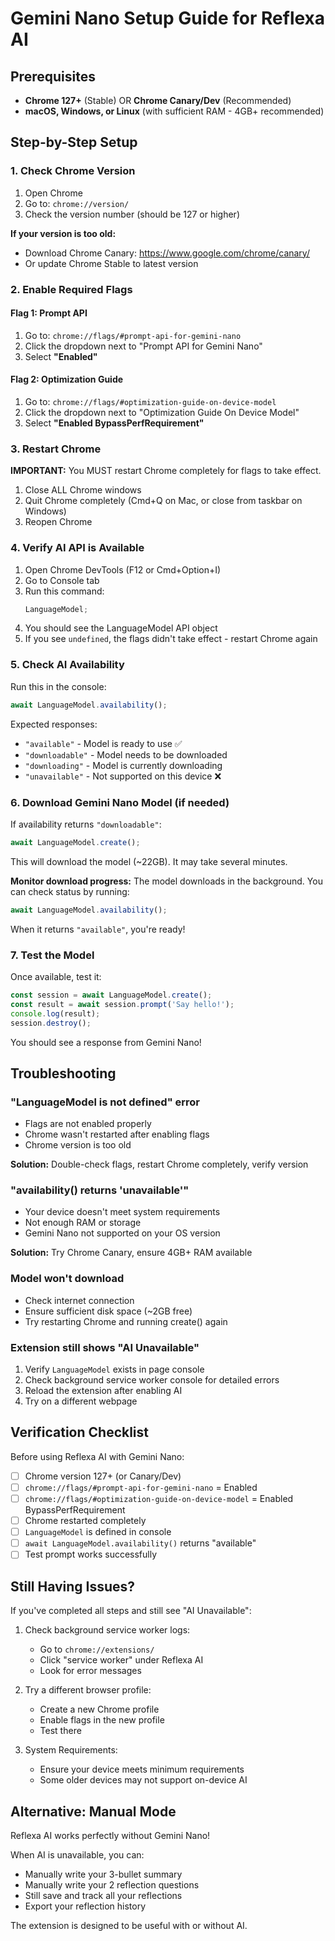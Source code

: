 # Gemini Nano Setup Guide for Reflexa AI

## Prerequisites

- **Chrome 127+** (Stable) OR **Chrome Canary/Dev** (Recommended)
- **macOS, Windows, or Linux** (with sufficient RAM - 4GB+ recommended)

## Step-by-Step Setup

### 1. Check Chrome Version

1. Open Chrome
2. Go to: `chrome://version/`
3. Check the version number (should be 127 or higher)

**If your version is too old:**

- Download Chrome Canary: https://www.google.com/chrome/canary/
- Or update Chrome Stable to latest version

### 2. Enable Required Flags

#### Flag 1: Prompt API

1. Go to: `chrome://flags/#prompt-api-for-gemini-nano`
2. Click the dropdown next to "Prompt API for Gemini Nano"
3. Select **"Enabled"**

#### Flag 2: Optimization Guide

1. Go to: `chrome://flags/#optimization-guide-on-device-model`
2. Click the dropdown next to "Optimization Guide On Device Model"
3. Select **"Enabled BypassPerfRequirement"**

### 3. Restart Chrome

**IMPORTANT:** You MUST restart Chrome completely for flags to take effect.

1. Close ALL Chrome windows
2. Quit Chrome completely (Cmd+Q on Mac, or close from taskbar on Windows)
3. Reopen Chrome

### 4. Verify AI API is Available

1. Open Chrome DevTools (F12 or Cmd+Option+I)
2. Go to Console tab
3. Run this command:
   ```javascript
   LanguageModel;
   ```
4. You should see the LanguageModel API object
5. If you see `undefined`, the flags didn't take effect - restart Chrome again

### 5. Check AI Availability

Run this in the console:

```javascript
await LanguageModel.availability();
```

Expected responses:

- `"available"` - Model is ready to use ✅
- `"downloadable"` - Model needs to be downloaded
- `"downloading"` - Model is currently downloading
- `"unavailable"` - Not supported on this device ❌

### 6. Download Gemini Nano Model (if needed)

If availability returns `"downloadable"`:

```javascript
await LanguageModel.create();
```

This will download the model (~22GB). It may take several minutes.

**Monitor download progress:**
The model downloads in the background. You can check status by running:

```javascript
await LanguageModel.availability();
```

When it returns `"available"`, you're ready!

### 7. Test the Model

Once available, test it:

```javascript
const session = await LanguageModel.create();
const result = await session.prompt('Say hello!');
console.log(result);
session.destroy();
```

You should see a response from Gemini Nano!

## Troubleshooting

### "LanguageModel is not defined" error

- Flags are not enabled properly
- Chrome wasn't restarted after enabling flags
- Chrome version is too old

**Solution:** Double-check flags, restart Chrome completely, verify version

### "availability() returns 'unavailable'"

- Your device doesn't meet system requirements
- Not enough RAM or storage
- Gemini Nano not supported on your OS version

**Solution:** Try Chrome Canary, ensure 4GB+ RAM available

### Model won't download

- Check internet connection
- Ensure sufficient disk space (~2GB free)
- Try restarting Chrome and running create() again

### Extension still shows "AI Unavailable"

1. Verify `LanguageModel` exists in page console
2. Check background service worker console for detailed errors
3. Reload the extension after enabling AI
4. Try on a different webpage

## Verification Checklist

Before using Reflexa AI with Gemini Nano:

- [ ] Chrome version 127+ (or Canary/Dev)
- [ ] `chrome://flags/#prompt-api-for-gemini-nano` = Enabled
- [ ] `chrome://flags/#optimization-guide-on-device-model` = Enabled BypassPerfRequirement
- [ ] Chrome restarted completely
- [ ] `LanguageModel` is defined in console
- [ ] `await LanguageModel.availability()` returns "available"
- [ ] Test prompt works successfully

## Still Having Issues?

If you've completed all steps and still see "AI Unavailable":

1. Check background service worker logs:
   - Go to `chrome://extensions/`
   - Click "service worker" under Reflexa AI
   - Look for error messages

2. Try a different browser profile:
   - Create a new Chrome profile
   - Enable flags in the new profile
   - Test there

3. System Requirements:
   - Ensure your device meets minimum requirements
   - Some older devices may not support on-device AI

## Alternative: Manual Mode

Reflexa AI works perfectly without Gemini Nano!

When AI is unavailable, you can:

- Manually write your 3-bullet summary
- Manually write your 2 reflection questions
- Still save and track all your reflections
- Export your reflection history

The extension is designed to be useful with or without AI.

